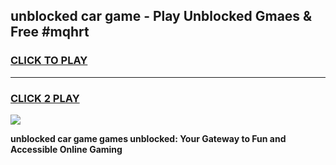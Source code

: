 
## unblocked car game - Play Unblocked Gmaes & Free #mqhrt
<h3>
<a href="https://news.freeplayer.one?title=unblocked_car_game&ref=26F">CLICK TO PLAY</a></h3>
<hr>

<h3>
<a href="https://news.freeplayer.one?title=unblocked_car_game&ref=26F">CLICK 2 PLAY</a>
  
</h3>

<a href="https://news.freeplayer.one?title=unblocked_car_game&ref=26F/"><img src="https://clearcache.store/games.png"></a>


**unblocked car game games unblocked: Your Gateway to Fun and Accessible Online Gaming**
